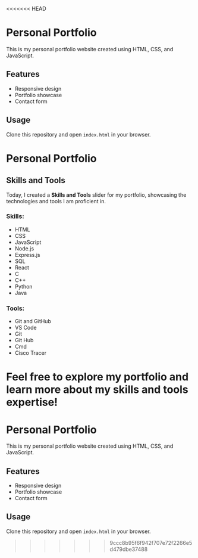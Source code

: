 <<<<<<< HEAD
# Personal Portfolio
This is my personal portfolio website created using HTML, CSS, and JavaScript.

## Features
- Responsive design
- Portfolio showcase
- Contact form

## Usage
Clone this repository and open `index.html` in your browser.


# Personal Portfolio

## Skills and Tools

Today, I created a **Skills and Tools** slider for my portfolio, showcasing the technologies and tools I am proficient in. 

### Skills:
- HTML
- CSS
- JavaScript
- Node.js
- Express.js
- SQL
- React
- C
- C++
- Python 
- Java

### Tools:
- Git and GitHub
- VS Code
- Git
- Git Hub
- Cmd
- Cisco Tracer

Feel free to explore my portfolio and learn more about my skills and tools expertise!
=======
# Personal Portfolio
This is my personal portfolio website created using HTML, CSS, and JavaScript.

## Features
- Responsive design
- Portfolio showcase
- Contact form

## Usage
Clone this repository and open `index.html` in your browser.
>>>>>>> 9ccc8b95f6f942f707e72f2266e5d479dbe37488
